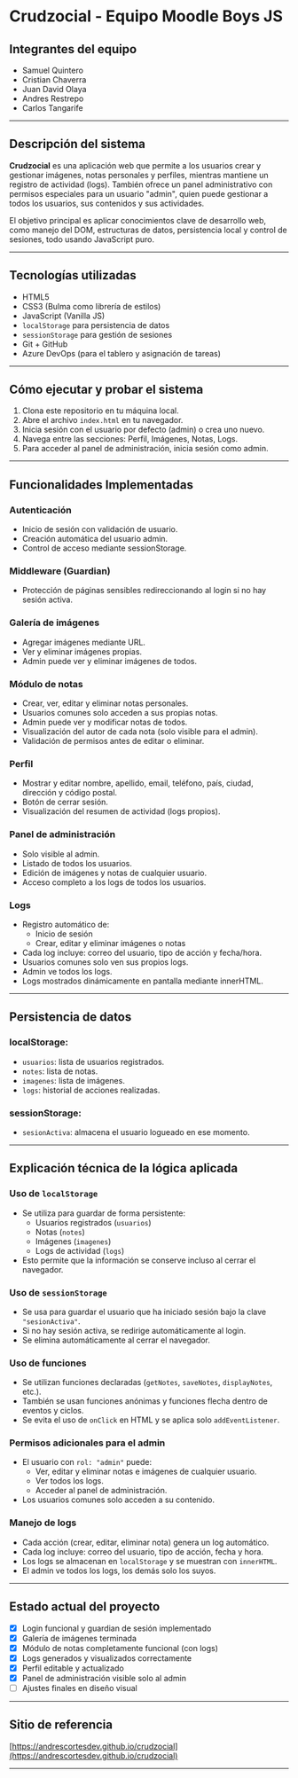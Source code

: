 # Crudzocial - Equipo Moodle Boys JS

##  Integrantes del equipo

- Samuel Quintero
- Cristian Chaverra
- Juan David Olaya
- Andres Restrepo
- Carlos Tangarife

---

##  Descripción del sistema

**Crudzocial** es una aplicación web que permite a los usuarios crear y gestionar imágenes, notas personales y perfiles, mientras mantiene un registro de actividad (logs). También ofrece un panel administrativo con permisos especiales para un usuario "admin", quien puede gestionar a todos los usuarios, sus contenidos y sus actividades.

El objetivo principal es aplicar conocimientos clave de desarrollo web, como manejo del DOM, estructuras de datos, persistencia local y control de sesiones, todo usando JavaScript puro.

---

##  Tecnologías utilizadas

- HTML5  
- CSS3 (Bulma como librería de estilos)  
- JavaScript (Vanilla JS)  
- `localStorage` para persistencia de datos  
- `sessionStorage` para gestión de sesiones  
- Git + GitHub  
- Azure DevOps (para el tablero y asignación de tareas)

---

##  Cómo ejecutar y probar el sistema

1. Clona este repositorio en tu máquina local.
2. Abre el archivo `index.html` en tu navegador.
3. Inicia sesión con el usuario por defecto (admin) o crea uno nuevo.
4. Navega entre las secciones: Perfil, Imágenes, Notas, Logs.
5. Para acceder al panel de administración, inicia sesión como admin.

---

##  Funcionalidades Implementadas

### Autenticación
- Inicio de sesión con validación de usuario.
- Creación automática del usuario admin.
- Control de acceso mediante sessionStorage.

### Middleware (Guardian)
- Protección de páginas sensibles redireccionando al login si no hay sesión activa.

### Galería de imágenes
- Agregar imágenes mediante URL.
- Ver y eliminar imágenes propias.
- Admin puede ver y eliminar imágenes de todos.

### Módulo de notas
- Crear, ver, editar y eliminar notas personales.
- Usuarios comunes solo acceden a sus propias notas.
- Admin puede ver y modificar notas de todos.
- Visualización del autor de cada nota (solo visible para el admin).
- Validación de permisos antes de editar o eliminar.

### Perfil
- Mostrar y editar nombre, apellido, email, teléfono, país, ciudad, dirección y código postal.
- Botón de cerrar sesión.
- Visualización del resumen de actividad (logs propios).

### Panel de administración
- Solo visible al admin.
- Listado de todos los usuarios.
- Edición de imágenes y notas de cualquier usuario.
- Acceso completo a los logs de todos los usuarios.

### Logs
- Registro automático de:
  - Inicio de sesión
  - Crear, editar y eliminar imágenes o notas
- Cada log incluye: correo del usuario, tipo de acción y fecha/hora.
- Usuarios comunes solo ven sus propios logs.
- Admin ve todos los logs.
- Logs mostrados dinámicamente en pantalla mediante innerHTML.

---

##  Persistencia de datos

### localStorage:
- `usuarios`: lista de usuarios registrados.
- `notes`: lista de notas.
- `imagenes`: lista de imágenes.
- `logs`: historial de acciones realizadas.

### sessionStorage:
- `sesionActiva`: almacena el usuario logueado en ese momento.

---

## Explicación técnica de la lógica aplicada

###  Uso de `localStorage`
- Se utiliza para guardar de forma persistente:
  - Usuarios registrados (`usuarios`)
  - Notas (`notes`)
  - Imágenes (`imagenes`)
  - Logs de actividad (`logs`)
- Esto permite que la información se conserve incluso al cerrar el navegador.

###  Uso de `sessionStorage`
- Se usa para guardar el usuario que ha iniciado sesión bajo la clave `"sesionActiva"`.
- Si no hay sesión activa, se redirige automáticamente al login.
- Se elimina automáticamente al cerrar el navegador.

###  Uso de funciones
- Se utilizan funciones declaradas (`getNotes`, `saveNotes`, `displayNotes`, etc.).
- También se usan funciones anónimas y funciones flecha dentro de eventos y ciclos.
- Se evita el uso de `onClick` en HTML y se aplica solo `addEventListener`.

###  Permisos adicionales para el admin
- El usuario con `rol: "admin"` puede:
  - Ver, editar y eliminar notas e imágenes de cualquier usuario.
  - Ver todos los logs.
  - Acceder al panel de administración.
- Los usuarios comunes solo acceden a su contenido.

### Manejo de logs
- Cada acción (crear, editar, eliminar nota) genera un log automático.
- Cada log incluye: correo del usuario, tipo de acción, fecha y hora.
- Los logs se almacenan en `localStorage` y se muestran con `innerHTML`.
- El admin ve todos los logs, los demás solo los suyos.

---

## Estado actual del proyecto

- [x] Login funcional y guardian de sesión implementado
- [x] Galería de imágenes terminada
- [x] Módulo de notas completamente funcional (con logs)
- [x] Logs generados y visualizados correctamente
- [x] Perfil editable y actualizado
- [x] Panel de administración visible solo al admin
- [ ] Ajustes finales en diseño visual

---

## Sitio de referencia

[https://andrescortesdev.github.io/crudzocial](https://andrescortesdev.github.io/crudzocial)

---
